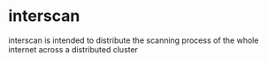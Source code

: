 # interscan
interscan is intended to distribute the scanning process of the whole internet across a distributed cluster
